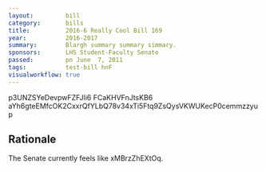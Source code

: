 ```yaml
---
layout:         bill
category:       bills
title:          2016-6 Really Cool Bill 169
year:           2016-2017
summary:        Blargh summary summary simmary.
sponsors:       LHS Student-Faculty Senate
passed:         pn June  7, 2011
tags:           test-bill hnF
visualworkflow: true
---
```



p3UNZSYeDevpwFZFJli6 FCaKHVFnJtsKB6 aYh6gteEMfcOK2CxxrQfYLbQ78v34xTi5Ftq9ZsQysVKWUKecP0cemmzzyup 




Rationale
---------
The Senate currently feels like xMBrzZhEXtOq.
